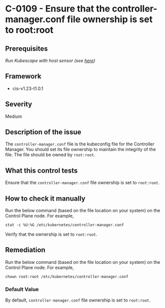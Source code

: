 # C-0109 - Ensure that the controller-manager.conf file ownership is set to root:root

## Prerequisites
 *Run Kubescape with host sensor (see [here](https://hub.armo.cloud/docs/host-sensor))*
 
## Framework
* cis-v1.23-t1.0.1
 
## Severity
Medium

## Description of the issue
The `controller-manager.conf` file is the kubeconfig file for the Controller Manager. You should set its file ownership to maintain the integrity of the file. The file should be owned by `root:root`.
 
## What this control tests 
Ensure that the `controller-manager.conf` file ownership is set to `root:root`.
 
## How to check it manually 
Run the below command (based on the file location on your system) on the Control Plane node. For example,

 
```
stat -c %U:%G /etc/kubernetes/controller-manager.conf

```
 Verify that the ownership is set to `root:root`.
 
## Remediation
Run the below command (based on the file location on your system) on the Control Plane node. For example,

 
```
chown root:root /etc/kubernetes/controller-manager.conf

```
 
### Default Value
By default, `controller-manager.conf` file ownership is set to `root:root`.
 
